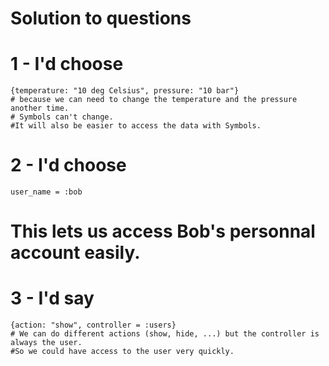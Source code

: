 # Solution to questions

# 1 - I'd choose 
	{temperature: "10 deg Celsius", pressure: "10 bar"}
	# because we can need to change the temperature and the pressure another time.
	# Symbols can't change.
	#It will also be easier to access the data with Symbols. 

# 2 - I'd choose 
	user_name = :bob 
# This lets us access Bob's personnal account easily.

# 3 - I'd say
	{action: "show", controller = :users}
	# We can do different actions (show, hide, ...) but the controller is always the user.
	#So we could have access to the user very quickly.